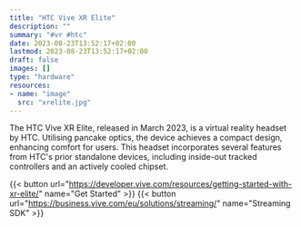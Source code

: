 ```yaml
---
title: "HTC Vive XR Elite"
description: ""
summary: "#vr #htc"
date: 2023-08-23T13:52:17+02:00
lastmod: 2023-08-23T13:52:17+02:00
draft: false
images: []
type: "hardware"
resources:
- name: "image"
  src: "xrelite.jpg"
---
```

The HTC Vive XR Elite, released in March 2023, is a virtual reality headset by HTC. Utilising pancake optics, the device achieves a compact design, enhancing comfort for users. This headset incorporates several features from HTC's prior standalone devices, including inside-out tracked controllers and an actively cooled chipset.

{{< button url="https://developer.vive.com/resources/getting-started-with-xr-elite/" name="Get Started" >}}
{{< button url="https://business.vive.com/eu/solutions/streaming/" name="Streaming SDK" >}}
